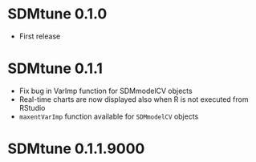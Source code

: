 # SDMtune 0.1.0
* First release

# SDMtune 0.1.1
* Fix bug in VarImp function for SDMmodelCV objects
* Real-time charts are now displayed also when R is not executed from RStudio
* `maxentVarImp` function available for `SDMmodelCV` objects

# SDMtune 0.1.1.9000
